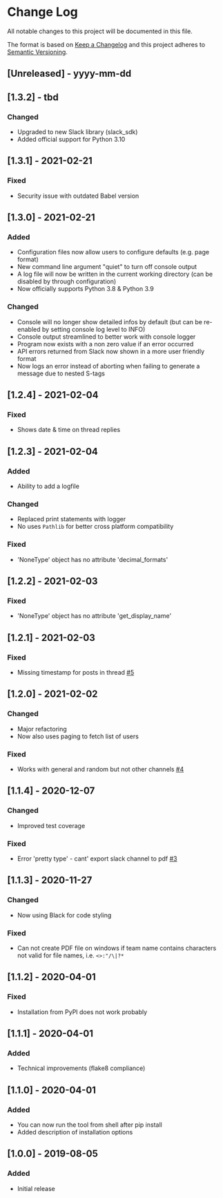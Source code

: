 # Change Log

All notable changes to this project will be documented in this file.

The format is based on [Keep a Changelog](http://keepachangelog.com/)
and this project adheres to [Semantic Versioning](http://semver.org/).

## [Unreleased] - yyyy-mm-dd

## [1.3.2] - tbd

### Changed

- Upgraded to new Slack library (slack_sdk)
- Added official support for Python 3.10

## [1.3.1] - 2021-02-21

### Fixed

- Security issue with outdated Babel version

## [1.3.0] - 2021-02-21

### Added

- Configuration files now allow users to configure defaults (e.g. page format)
- New command line argument "quiet" to turn off console output
- A log file will now be written in the current working directory (can be disabled by through configuration)
- Now officially supports Python 3.8 & Python 3.9

### Changed

- Console will no longer show detailed infos by default (but can be re-enabled by setting console log level to INFO)
- Console output streamlined to better work with console logger
- Program now exists with a non zero value if an error occurred
- API errors returned from Slack now shown in a more user friendly format
- Now logs an error instead of aborting when failing to generate a message due to nested S-tags

## [1.2.4] - 2021-02-04

### Fixed

- Shows date & time on thread replies

## [1.2.3] - 2021-02-04

### Added

- Ability to add a logfile

### Changed

- Replaced print statements with logger
- No uses `Pathlib` for better cross platform compatibility

### Fixed

- 'NoneType' object has no attribute 'decimal_formats'

## [1.2.2] - 2021-02-03

### Fixed

- 'NoneType' object has no attribute 'get_display_name'

## [1.2.1] - 2021-02-03

### Fixed

- Missing timestamp for posts in thread [#5](https://github.com/ErikKalkoken/slackchannel2pdf/issues/5)

## [1.2.0] - 2021-02-02

### Changed

- Major refactoring
- Now also uses paging to fetch list of users

### Fixed

- Works with general and random but not other channels [#4](https://github.com/ErikKalkoken/slackchannel2pdf/issues/4)

## [1.1.4] - 2020-12-07

### Changed

- Improved test coverage

### Fixed

- Error 'pretty type' - cant' export slack channel to pdf [#3](https://github.com/ErikKalkoken/slackchannel2pdf/issues/3)

## [1.1.3] - 2020-11-27

### Changed

- Now using Black for code styling

### Fixed

- Can not create PDF file on windows if team name contains characters not valid for file names, i.e. `<>:"/\|?*`

## [1.1.2] - 2020-04-01

### Fixed

- Installation from PyPI does not work probably

## [1.1.1] - 2020-04-01

### Added

- Technical improvements (flake8 compliance)

## [1.1.0] - 2020-04-01

### Added

- You can now run the tool from shell after pip install
- Added description of installation options

## [1.0.0] - 2019-08-05

### Added

- Initial release
